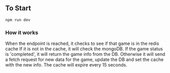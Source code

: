 ## To Start

```
npm run dev
```

### How it works

When the endpoint is reached, it checks to see if that game is in the redis cache
If it is not in the cache, it will check the mongoDB.
If the game status is 'completed', it will return the game info from the DB.
Otherwise it will send a fetch request for new data for the game, update the DB and set the cache with the new info.
The cache will expire every 15 seconds.

